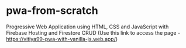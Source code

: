 # pwa-from-scratch
Progressive Web Application using HTML, CSS and JavaScript with Firebase Hosting and Firestore CRUD
(Use this link to access the page - https://vitiya99-pwa-with-vanilla-js.web.app/)
